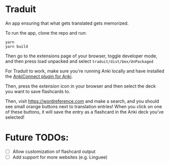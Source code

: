 # Traduit

An app ensuring that what gets translated gets memorized.

To run the app, clone the repo and run:
```shell script
yarn
yarn build
```

Then go to the extensions page of your browser, toggle developer mode, and then press load unpacked and select `traduit/dist/bex/UnPackaged`

For Traduit to work, make sure you're running Anki locally and have installed the [AnkiConnect plugin for Anki](https://foosoft.net/projects/anki-connect/).

Then, press the extension icon in your browser and then select the deck you want to save flashcards to.

Then, visit https://wordreference.com and make a search, and you should see small orange buttons next to translation entries! When you click on one of these buttons, it will save the entry as a flashcard in the Anki deck you've selected!

# Future TODOs:
- [ ] Allow customization of flashcard output
- [ ] Add support for more websites (e.g. Linguee)
